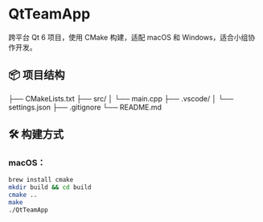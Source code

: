 # QtTeamApp

跨平台 Qt 6 项目，使用 CMake 构建，适配 macOS 和 Windows，适合小组协作开发。

## 📦 项目结构
├── CMakeLists.txt
├── src/
│   └── main.cpp
├── .vscode/
│   └── settings.json
├── .gitignore
└── README.md
## 🛠 构建方式

### macOS：

```bash
brew install cmake
mkdir build && cd build
cmake ..
make
./QtTeamApp

